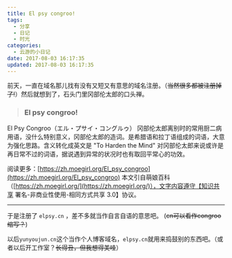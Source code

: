 ```yaml
---
title: El psy congroo!
tags:
  - 分享
  - 日记
  - 时光
categories:
  - 云游的小日记
date: 2017-08-03 16:17:35
updated: 2017-08-03 16:17:35
---
```


前天，一直在域名那儿找有没有又短又有意思的域名注册。（<del>当然很多都被注册掉了!</del>）然后就想到了，石头门里冈部伦太郎的口头禅。

> ### El psy congroo!

El Psy Congroo（エル・プサイ・コングルゥ） 冈部伦太郎离别时的常用厨二病用语，没什么特别意义，冈部伦太郎的造词。是希腊语和拉丁语组成的词语，大意为强化思路。含义转化成英文是 "To Harden the Mind" 对冈部伦太郎来说或许是再日常不过的词语，据说遇到异常的状况时也有取回平常心的功效。

阅读更多：[https://zh.moegirl.org/El_psy_congroo](https://zh.moegirl.org/El_psy_congroo)
本文引自萌娘百科（[https://zh.moegirl.org/](https://zh.moegirl.org/)），文字内容遵守【知识共享 署名-非商业性使用-相同方式共享 3.0】协议。

* * *

于是注册了 `elpsy.cn` ，差不多就当作自言自语的意思吧。
(<del>cn可以看作congroo缩写？</del>)

以后`yunyoujun.cn`这个当作个人博客域名，`elpsy.cn`就用来捣鼓别的东西吧。（或者以后开工作室？<del>长得丑，但我想得美哇</del>）